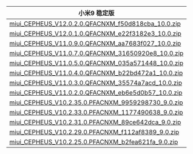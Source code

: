 | 小米9  稳定版    |
| ---- |
| [miui_CEPHEUS_V12.0.2.0.QFACNXM_f50d818cba_10.0.zip](https://hugeota.d.miui.com/V12.0.2.0.QFACNXM/miui_CEPHEUS_V12.0.2.0.QFACNXM_f50d818cba_10.0.zip)    |
| [miui_CEPHEUS_V12.0.1.0.QFACNXM_e22f3182e3_10.0.zip](https://hugeota.d.miui.com/V12.0.1.0.QFACNXM/miui_CEPHEUS_V12.0.1.0.QFACNXM_e22f3182e3_10.0.zip)    |
| [miui_CEPHEUS_V11.0.9.0.QFACNXM_aa7683f027_10.0.zip](https://hugeota.d.miui.com/V11.0.9.0.QFACNXM/miui_CEPHEUS_V11.0.9.0.QFACNXM_aa7683f027_10.0.zip)    |
| [miui_CEPHEUS_V11.0.7.0.QFACNXM_31650920e8_10.0.zip](https://hugeota.d.miui.com/V11.0.7.0.QFACNXM/miui_CEPHEUS_V11.0.7.0.QFACNXM_31650920e8_10.0.zip)    |
| [miui_CEPHEUS_V11.0.5.0.QFACNXM_035a571448_10.0.zip](https://hugeota.d.miui.com/V11.0.5.0.QFACNXM/miui_CEPHEUS_V11.0.5.0.QFACNXM_035a571448_10.0.zip)    |
| [miui_CEPHEUS_V11.0.4.0.QFACNXM_b22bd472a1_10.0.zip](https://hugeota.d.miui.com/V11.0.4.0.QFACNXM/miui_CEPHEUS_V11.0.4.0.QFACNXM_b22bd472a1_10.0.zip)    |
| [miui_CEPHEUS_V11.0.3.0.QFACNXM_35574a7acd_10.0.zip](https://hugeota.d.miui.com/V11.0.3.0.QFACNXM/miui_CEPHEUS_V11.0.3.0.QFACNXM_35574a7acd_10.0.zip)    |
| [miui_CEPHEUS_V11.0.2.0.QFACNXM_eb6e5d0b57_10.0.zip](https://hugeota.d.miui.com/V11.0.2.0.QFACNXM/miui_CEPHEUS_V11.0.2.0.QFACNXM_eb6e5d0b57_10.0.zip)    |
| [miui_CEPHEUS_V10.2.35.0.PFACNXM_9959298730_9.0.zip](https://hugeota.d.miui.com/V10.2.35.0.PFACNXM/miui_CEPHEUS_V10.2.35.0.PFACNXM_9959298730_9.0.zip)    |
| [miui_CEPHEUS_V10.2.33.0.PFACNXM_1177490638_9.0.zip](https://hugeota.d.miui.com/V10.2.33.0.PFACNXM/miui_CEPHEUS_V10.2.33.0.PFACNXM_1177490638_9.0.zip)    |
| [miui_CEPHEUS_V10.2.31.0.PFACNXM_89ce642dca_9.0.zip](https://hugeota.d.miui.com/V10.2.31.0.PFACNXM/miui_CEPHEUS_V10.2.31.0.PFACNXM_89ce642dca_9.0.zip)    |
| [miui_CEPHEUS_V10.2.29.0.PFACNXM_f112af8389_9.0.zip](https://hugeota.d.miui.com/V10.2.29.0.PFACNXM/miui_CEPHEUS_V10.2.29.0.PFACNXM_f112af8389_9.0.zip)    |
| [miui_CEPHEUS_V10.2.25.0.PFACNXM_b2fea621fa_9.0.zip](https://hugeota.d.miui.com/V10.2.25.0.PFACNXM/miui_CEPHEUS_V10.2.25.0.PFACNXM_b2fea621fa_9.0.zip)    |
